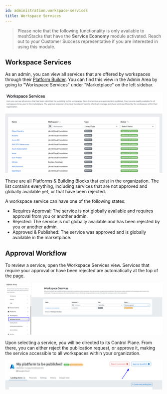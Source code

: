 ```yaml
---
id: administration.workspace-services
title: Workspace Services
---
```


> Please note that the following functionality is only available to meshStacks that have the **Service Economy** module activated.
> Reach out to your Customer Success representative if you are interested in using this module.

## Workspace Services

As an admin, you can view all services that are offered by workspaces through their [Platform Builder](./marketplace.platform-builder.md).
You can find this view in the Admin Area by going to "Workspace Services" under "Marketplace" on the left sidebar.

![Workspace Services Overview](./assets/platform-builder/workspace-services-overview.png)

These are all Platforms & Building Blocks that exist in the organization. The list contains everything, including services
that are not approved and globally available yet, or that have been rejected.

A workspace service can have one of the following states:

- Requires Approval: The service is not globally available and requires approval from you or another admin.
- Rejected: The service is not globally available and has been rejected by you or another admin.
- Approved & Published: The service was approved and is globally available in the marketplace.

## Approval Workflow

To review a service, open the Workspace Services view. Services that require your approval or have been rejected are
automatically at the top of the page.

![Workspace Services](./assets/platform-builder/workspace-services.png)

Upon selecting a service, you will be directed to its Control Plane. From there, you can either reject the publication request, or approve it, making the service accessible to all workspaces within your organization.

![Approval](./assets/platform-builder/service-approval.png)
